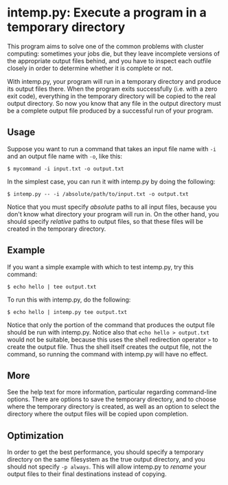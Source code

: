 # intemp.py: Execute a program in a temporary directory

This program aims to solve one of the common problems with cluster
computing: sometimes your jobs die, but they leave incomplete versions
of the appropriate output files behind, and you have to inspect each
outfile closely in order to determine whether it is complete or not.

With intemp.py, your program will run in a temporary directory and
produce its output files there. When the program exits successfully
(i.e. with a zero exit code), everything in the temporary directory
will be copied to the real output directory. So now you know that any
file in the output directory must be a complete output file produced
by a successful run of your program.

## Usage

Suppose you want to run a command that takes an input file name with
`-i` and an output file name with `-o`, like this:

    $ mycommand -i input.txt -o output.txt

In the simplest case, you can run it with intemp.py by doing the
following:

    $ intemp.py -- -i /absolute/path/to/input.txt -o output.txt

Notice that you must specify *absolute* paths to all input files,
because you don't know what directory your program will run in. On the
other hand, you should specify *relative* paths to output files, so
that these files will be created in the temporary directory.

## Example

If you want a simple example with which to test intemp.py, try this command:

    $ echo hello | tee output.txt

To run this with intemp.py, do the following:

    $ echo hello | intemp.py tee output.txt

Notice that only the portion of the command that produces the output
file should be run with intemp.py. Notice also that `echo hello >
output.txt` would not be suitable, because this uses the shell
redirection operator `>` to create the output file. Thus the shell
itself creates the output file, not the command, so running the
command with intemp.py will have no effect.

## More

See the help text for more information, particular regarding
command-line options. There are options to save the temporary
directory, and to choose where the temporary directory is created, as
well as an option to select the directory where the output files will
be copied upon completion.

## Optimization

In order to get the best performance, you should specify a temporary
directory on the same filesystem as the true output directory, and you
should not specify `-p always`. This will allow intemp.py to *rename*
your output files to their final destinations instead of copying.
